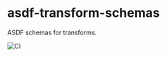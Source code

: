# asdf-transform-schemas
ASDF schemas for transforms.

![CI](https://github.com/asdf-format/asdf-transform-schemas/workflows/ASDF%20Standard%20CI/badge.svg)
